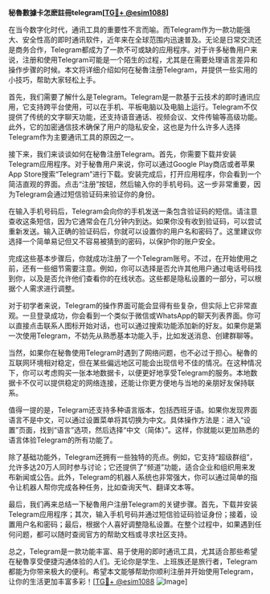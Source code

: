 **秘魯數據卡怎麽註冊telegram[[TG💪+ @esim1088](https://t.me/s/esim1088)]**

在当今数字化时代，通讯工具的重要性不言而喻。而Telegram作为一款功能强大、安全性高的即时通讯软件，近年来在全球范围内迅速普及。无论是日常交流还是商务合作，Telegram都成为了一款不可或缺的应用程序。对于许多秘魯用户来说，注册和使用Telegram可能是一个陌生的过程，尤其是在需要处理语言差异和操作步骤的时候。本文将详细介绍如何在秘魯注册Telegram，并提供一些实用的小技巧，帮助大家轻松上手。

首先，我们需要了解什么是Telegram。Telegram是一款基于云技术的即时通讯应用，它支持跨平台使用，可以在手机、平板电脑以及电脑上运行。Telegram不仅提供了传统的文字聊天功能，还支持语音通话、视频会议、文件传输等高级功能。此外，它的加密通信技术确保了用户的隐私安全，这也是为什么许多人选择Telegram作为主要通讯工具的原因之一。

接下来，我们来谈谈如何在秘魯注册Telegram。首先，你需要下载并安装Telegram应用程序。对于秘魯用户来说，你可以通过Google Play商店或者苹果App Store搜索“Telegram”进行下载。安装完成后，打开应用程序，你会看到一个简洁直观的界面。点击“注册”按钮，然后输入你的手机号码。这一步非常重要，因为Telegram会通过短信验证码来验证你的身份。

在输入手机号码后，Telegram会向你的手机发送一条包含验证码的短信。请注意查收这条短信，因为它通常会在几分钟内到达。如果你没有收到验证码，可以尝试重新发送。输入正确的验证码后，你就可以设置你的用户名和密码了。这里建议你选择一个简单易记但又不容易被猜到的密码，以保护你的账户安全。

完成这些基本步骤后，你就成功注册了一个Telegram账号。不过，在开始使用之前，还有一些细节需要注意。例如，你可以选择是否允许其他用户通过电话号码找到你，以及是否允许他们查看你的在线状态。这些都是隐私设置的一部分，可以根据个人需求进行调整。

对于初学者来说，Telegram的操作界面可能会显得有些复杂，但实际上它非常直观。一旦登录成功，你会看到一个类似于微信或WhatsApp的聊天列表界面。你可以直接点击联系人图标开始对话，也可以通过搜索功能添加新的好友。如果你是第一次使用Telegram，不妨先从熟悉基本功能入手，比如发送消息、创建群聊等。

当然，如果你在秘魯使用Telegram时遇到了网络问题，也不必过于担心。秘魯的互联网环境相对稳定，但在某些偏远地区可能会出现信号不佳的情况。在这种情况下，你可以考虑购买一张本地数据卡，以便更好地享受Telegram的服务。本地数据卡不仅可以提供稳定的网络连接，还能让你更方便地与当地的亲朋好友保持联系。

值得一提的是，Telegram还支持多种语言版本，包括西班牙语。如果你发现界面语言不是中文，可以通过设置菜单将其切换为中文。具体操作方法是：进入“设置”页面，找到“语言”选项，然后选择“中文（简体）”。这样，你就能以更加熟悉的语言体验Telegram的所有功能了。

除了基础功能外，Telegram还拥有一些独特的亮点。例如，它支持“超级群组”，允许多达20万人同时参与讨论；它还提供了“频道”功能，适合企业和组织用来发布新闻或公告。此外，Telegram的机器人系统也非常强大，你可以通过简单的指令让机器人帮你完成各种任务，比如查询天气、翻译文本等。

最后，我们再来总结一下秘魯用户注册Telegram的关键步骤。首先，下载并安装Telegram应用程序；其次，输入手机号码并通过短信验证码验证身份；接着，设置用户名和密码；最后，根据个人喜好调整隐私设置。在整个过程中，如果遇到任何问题，都可以随时查阅官方的帮助文档或寻求社区支持。

总之，Telegram是一款功能丰富、易于使用的即时通讯工具，尤其适合那些希望在秘魯享受便捷沟通体验的人们。无论你是学生、上班族还是旅行者，Telegram都能为你带来极大的便利。希望本文能够帮助你顺利注册并开始使用Telegram，让你的生活更加丰富多彩！[[TG💪+ @esim1088](https://t.me/s/esim1088) ![Image](https://i.postimg.cc/4NQfJmqS/Snipaste-2025-05-13-00-14-12.png)]